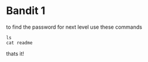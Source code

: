 # Bandit 1

to find the password for next level use these commands

```
ls
cat readme
```

thats it!
